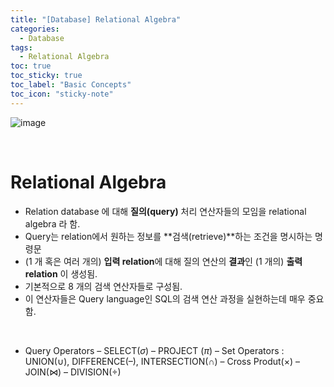 ```yaml
---
title: "[Database] Relational Algebra"
categories:
  - Database
tags:
  - Relational Algebra
toc: true
toc_sticky: true
toc_label: "Basic Concepts"
toc_icon: "sticky-note"
---
```


![image](https://github.com/leechanwoo-kor/leechanwoo-kor.github.io/assets/55765292/d3afe0a4-ef5a-4cbe-a983-bd03933e03ec)

<br>

# Relational Algebra

- Relation database 에 대해 **질의(query)** 처리 연산자들의 모임을 relational algebra 라 함.
- Query는 relation에서 원하는 정보를 **검색(retrieve)**하는 조건을 명시하는 명령문
- (1 개 혹은 여러 개의) **입력 relation**에 대해 질의 연산의 **결과**인 (1 개의) **출력 relation** 이 생성됨.
- 기본적으로 8 개의 검색 연산자들로 구성됨.
- 이 연산자들은 Query language인 SQL의 검색 연산 과정을 실현하는데 매우 중요함.

<br>

- Query Operators
  – SELECT($\sigma$)
  – PROJECT ($\pi$)
  – Set Operators : UNION($\cup$), DIFFERENCE(–), INTERSECTION($\cap$)
  – Cross Produt($\times$)
  – JOIN($\bowtie$)
  – DIVISION($\div$)



  
